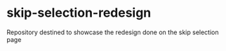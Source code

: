 # skip-selection-redesign
Repository destined to showcase the redesign done on the skip selection page
